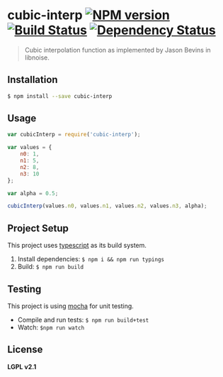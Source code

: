 # cubic-interp [![NPM version][npm-image]][npm-url] [![Build Status][travis-image]][travis-url] [![Dependency Status][daviddm-image]][daviddm-url]
> Cubic interpolation function as implemented by Jason Bevins in libnoise.

## Installation

```sh
$ npm install --save cubic-interp
```

## Usage

```js
var cubicInterp = require('cubic-interp');

var values = {
    n0: 1,
    n1: 5,
    n2: 8,
    n3: 10
};

var alpha = 0.5;

cubicInterp(values.n0, values.n1, values.n2, values.n3, alpha);
```

## Project Setup

This project uses [typescript](https://github.com/Microsoft/TypeScript) as its build system.

1. Install dependencies: `$ npm i && npm run typings`
3. Build: `$ npm run build`

## Testing

This project is using [mocha](http://mochajs.org/) for unit testing.

- Compile and run tests: `$ npm run build+test`
- Watch: `$npm run watch`

## License

**LGPL v2.1**

[npm-image]: https://badge.fury.io/js/cubic-interp.svg
[npm-url]: https://npmjs.org/package/cubic-interp
[travis-image]: https://travis-ci.org/dpmorrow/cubic-interp.svg?branch=master
[travis-url]: https://travis-ci.org/dpmorrow/cubic-interp
[daviddm-image]: https://david-dm.org/dpmorrow/cubic-interp.svg?theme=shields.io
[daviddm-url]: https://david-dm.org/dpmorrow/cubic-interp
